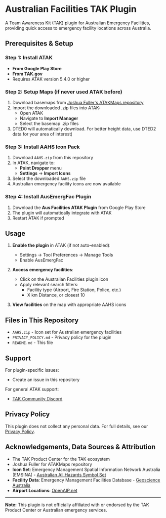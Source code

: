# Australian Facilities TAK Plugin

A Team Awareness Kit (TAK) plugin for Australian Emergency Facilities, providing quick access to emergency facility locations across Australia.

## Prerequisites & Setup

### Step 1: Install ATAK

- **From Google Play Store** 
- **From TAK.gov** 
- Requires ATAK version 5.4.0 or higher

### Step 2: Setup Maps (if never used ATAK before)

1. Download basemaps from [Joshua Fuller's ATAKMaps repository](https://github.com/joshuafuller/ATAKMaps)
2. Import the downloaded .zip files into ATAK:
   - Open ATAK
   - Navigate to **Import Manager**
   - Select the basemap .zip files
3. DTED0 will automatically download. For better height data, use DTED2 data for your area of interest)

### Step 3: Install AAHS Icon Pack

1. Download `AAHS.zip` from this repository
2. In ATAK, navigate to:
   - **Point Dropper** menu
   - **Settings** → **Import Icons**
3. Select the downloaded `AAHS.zip` file
4. Australian emergency facility icons are now available

### Step 4: Install AusEmergFac Plugin

1. Download the **Aus Facilities ATAK Plugin** from Google Play Store
2. The plugin will automatically integrate with ATAK
3. Restart ATAK if prompted

## Usage

1. **Enable the plugin** in ATAK (if not auto-enabled):
   - Settings → Tool Preferences → Manage Tools
   - Enable AusEmergFac

2. **Access emergency facilities**:
   - Click on the Australian Facilities plugin icon
   - Apply relevant search filters:
     - Facility type (Airport, Fire Station, Police, etc.)
     - X km Distance, or closest 10

3. **View facilities** on the map with appropriate AAHS icons

## Files in This Repository

- `AAHS.zip` - Icon set for Australian emergency facilities
- `PRIVACY_POLICY.md` - Privacy policy for the plugin
- `README.md` - This file

## Support

For plugin-specific issues:
- Create an issue in this repository

For general ATAK support:
- [TAK Community Discord](https://discord.com/invite/xTdEcpc)

## Privacy Policy

This plugin does not collect any personal data. For full details, see our [Privacy Policy](PRIVACY_POLICY.md).

## Acknowledgements, Data Sources & Attribution
- The TAK Product Center for the TAK ecosystem
- Joshua Fuller for ATAKMaps repository
- **Icon Set**: Emergency Management Spatial Information Network Australia (EMSINA) - [Australian All Hazards Symbol Set](https://www.emsina.org/australian-all-hazards-symbol-set/assets)
- **Facility Data**: Emergency Management Facilities Database - [Geoscience Australia](https://ecat.ga.gov.au/geonetwork/srv/eng/catalog.search#/metadata/147776)
- **Airport Locations**: [OpenAIP.net](https://www.openaip.net)

---

**Note:** This plugin is not officially affiliated with or endorsed by the TAK Product Center or Australian emergency services.
